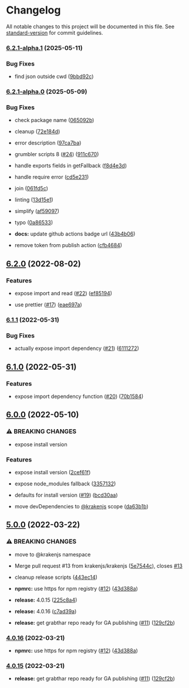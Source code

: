 # Changelog

All notable changes to this project will be documented in this file. See [standard-version](https://github.com/conventional-changelog/standard-version) for commit guidelines.

### [6.2.1-alpha.1](https://github.com/krakenjs/grabthar/compare/v6.2.1-alpha.0...v6.2.1-alpha.1) (2025-05-11)


### Bug Fixes

* find json outside cwd ([9bbd92c](https://github.com/krakenjs/grabthar/commit/9bbd92c250a94f4d8a16804ec34b4a0cdc6802a0))

### [6.2.1-alpha.0](https://github.com/krakenjs/grabthar/compare/v6.2.0...v6.2.1-alpha.0) (2025-05-09)


### Bug Fixes

* check package name ([065092b](https://github.com/krakenjs/grabthar/commit/065092bd29f18e96b3c2b50f822a1109e5e327c3))
* cleanup ([72e184d](https://github.com/krakenjs/grabthar/commit/72e184d6d9bc417cc3b43830a84c408888642bac))
* error description ([97ca7ba](https://github.com/krakenjs/grabthar/commit/97ca7bac2e142d1da7bd69b2a12b05fafea7d82b))
* grumbler scripts 8 ([#24](https://github.com/krakenjs/grabthar/issues/24)) ([911c670](https://github.com/krakenjs/grabthar/commit/911c670107dade67423f0cd9be027ba6b4bae2e3))
* handle exports fields in getFallback ([f8d4e3d](https://github.com/krakenjs/grabthar/commit/f8d4e3d24438e252c2e067d8cc3d527281f8a916))
* handle require error ([cd5e231](https://github.com/krakenjs/grabthar/commit/cd5e231cedc4fa02b4256a8cf148f47b85e45333))
* join ([061fd5c](https://github.com/krakenjs/grabthar/commit/061fd5cb23c4e8662a43d4d9809a5366a9a361ed))
* linting ([13d15e1](https://github.com/krakenjs/grabthar/commit/13d15e17b31b7bada328c693872411acb58e3f29))
* simplify ([af59097](https://github.com/krakenjs/grabthar/commit/af590972a85d393c3490896eadb540ae3dfbcee1))
* typo ([0a86533](https://github.com/krakenjs/grabthar/commit/0a8653339dc7bc2245d9d7fa496094412af3ff7f))


* **docs:** update github actions badge url ([43b4b06](https://github.com/krakenjs/grabthar/commit/43b4b06c204e1580eddbdaa3691df89b4ce57e42))
* remove token from publish action ([cfb4684](https://github.com/krakenjs/grabthar/commit/cfb468493480935969ac3e193625ccc345293420))

## [6.2.0](https://github.com/krakenjs/grabthar/compare/v6.1.1...v6.2.0) (2022-08-02)


### Features

* expose import and read ([#22](https://github.com/krakenjs/grabthar/issues/22)) ([ef85194](https://github.com/krakenjs/grabthar/commit/ef85194b3bbfe78defda401e11226ec6f2451a99))


* use prettier ([#17](https://github.com/krakenjs/grabthar/issues/17)) ([eae697a](https://github.com/krakenjs/grabthar/commit/eae697a2cfbeafcfc97cc918be9d3a8fe0a94b2d))

### [6.1.1](https://github.com/krakenjs/grabthar/compare/v6.1.0...v6.1.1) (2022-05-31)


### Bug Fixes

* actually expose import dependency ([#21](https://github.com/krakenjs/grabthar/issues/21)) ([6111272](https://github.com/krakenjs/grabthar/commit/6111272e6718f78efa061dbfe46128178cf915d7))

## [6.1.0](https://github.com/krakenjs/grabthar/compare/v6.0.0...v6.1.0) (2022-05-31)


### Features

* expose import dependency function ([#20](https://github.com/krakenjs/grabthar/issues/20)) ([70b1584](https://github.com/krakenjs/grabthar/commit/70b15841dca3de303a94083f5b3e5d9cdcb58751))

## [6.0.0](https://github.com/krakenjs/grabthar/compare/v5.0.0...v6.0.0) (2022-05-10)


### ⚠ BREAKING CHANGES

* expose install version

### Features

* expose install version ([2cef61f](https://github.com/krakenjs/grabthar/commit/2cef61fb784724934d617adb55ece41e376310b4))
* expose node_modules fallback ([3357132](https://github.com/krakenjs/grabthar/commit/3357132dd94103329a6347b711946046335d554f))


* defaults for install version ([#19](https://github.com/krakenjs/grabthar/issues/19)) ([bcd30aa](https://github.com/krakenjs/grabthar/commit/bcd30aab03f7fcbe8cfadc4c58e562686743af63))
* move devDependencies to [@krakenjs](https://github.com/krakenjs) scope ([da63b1b](https://github.com/krakenjs/grabthar/commit/da63b1b46bf6a1fe8903f07dac0dce5d2d79a3a5))

## [5.0.0](https://github.com/krakenjs/grabthar/compare/v4.0.14...v5.0.0) (2022-03-22)


### ⚠ BREAKING CHANGES

* move to @krakenjs namespace

* Merge pull request #13 from krakenjs/krakenjs ([5e7544c](https://github.com/krakenjs/grabthar/commit/5e7544cc63bec1b705bb01be54992eec30498a05)), closes [#13](https://github.com/krakenjs/grabthar/issues/13)
* cleanup release scripts ([443ec14](https://github.com/krakenjs/grabthar/commit/443ec14aab7764596ca62bda07d296de0ec65829))
* **npmrc:** use https for npm registry ([#12](https://github.com/krakenjs/grabthar/issues/12)) ([43d388a](https://github.com/krakenjs/grabthar/commit/43d388a23f10b11c5d9937108989ccf66f6eea23))
* **release:** 4.0.15 ([225c8a4](https://github.com/krakenjs/grabthar/commit/225c8a4aafa0bedf2f2e81c8d09308d7f90321d1))
* **release:** 4.0.16 ([c7ad39a](https://github.com/krakenjs/grabthar/commit/c7ad39ae379668d89f1eb2baa6ab5703e5eba71b))
* **release:** get grabthar repo ready for GA publishing ([#11](https://github.com/krakenjs/grabthar/issues/11)) ([129cf2b](https://github.com/krakenjs/grabthar/commit/129cf2bee75ceab5bcf6ccb42d253bfd73ceb40a))

### [4.0.16](https://github.com/krakenjs/grabthar/compare/v4.0.15...v4.0.16) (2022-03-21)


* **npmrc:** use https for npm registry ([#12](https://github.com/krakenjs/grabthar/issues/12)) ([43d388a](https://github.com/krakenjs/grabthar/commit/43d388a23f10b11c5d9937108989ccf66f6eea23))

### [4.0.15](https://github.com/krakenjs/grabthar/compare/v4.0.14...v4.0.15) (2022-03-21)


* **release:** get grabthar repo ready for GA publishing ([#11](https://github.com/krakenjs/grabthar/issues/11)) ([129cf2b](https://github.com/krakenjs/grabthar/commit/129cf2bee75ceab5bcf6ccb42d253bfd73ceb40a))
